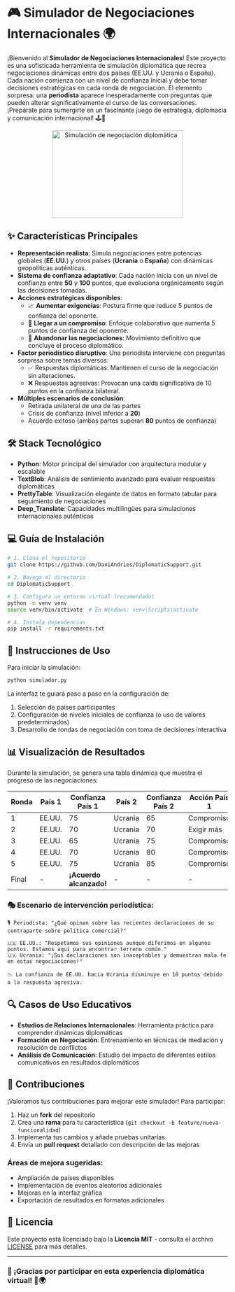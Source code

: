 # 🎮 **Simulador de Negociaciones Internacionales** 🌍

¡Bienvenido al **Simulador de Negociaciones Internacionales**! Este proyecto es una sofisticada herramienta de simulación diplomática que recrea negociaciones dinámicas entre dos países (EE.UU. y Ucrania o España). Cada nación comienza con un nivel de confianza inicial y debe tomar decisiones estratégicas en cada ronda de negociación. El elemento sorpresa: una **periodista** aparece inesperadamente con preguntas que pueden alterar significativamente el curso de las conversaciones. ¡Prepárate para sumergirte en un fascinante juego de estrategia, diplomacia y comunicación internacional! 🕹️🤝

<p align="center">
  <img src="https://media2.giphy.com/media/v1.Y2lkPTc5MGI3NjExYzgxcmJ5a3NrbWh3d3ppZjF5Znc0cWszZDA1Zmo3ZWQyZm5saHU2biZlcD12MV9pbnRlcm5hbF9naWZfYnlfaWQmY3Q9Zw/qgQUggAC3Pfv687qPC/giphy.gif" alt="Simulación de negociación diplomática" width="300" height="200">
</p>

## ✨ **Características Principales**

- **Representación realista**: Simula negociaciones entre potencias globales (**EE.UU.**) y otros países (**Ucrania** o **España**) con dinámicas geopolíticas auténticas.
- **Sistema de confianza adaptativo**: Cada nación inicia con un nivel de confianza entre **50** y **100** puntos, que evoluciona orgánicamente según las decisiones tomadas.
- **Acciones estratégicas disponibles**:
  - 📈 **Aumentar exigencias**: Postura firme que reduce 5 puntos de confianza del oponente.
  - 🤝 **Llegar a un compromiso**: Enfoque colaborativo que aumenta 5 puntos de confianza del oponente.
  - 🚪 **Abandonar las negociaciones**: Movimiento definitivo que concluye el proceso diplomático.
- **Factor periodístico disruptivo**: Una periodista interviene con preguntas sorpresa sobre temas diversos:
  - ✅ Respuestas diplomáticas: Mantienen el curso de la negociación sin alteraciones.
  - ❌ Respuestas agresivas: Provocan una caída significativa de 10 puntos en la confianza bilateral.
- **Múltiples escenarios de conclusión**:
  - Retirada unilateral de una de las partes
  - Crisis de confianza (nivel inferior a **20**)
  - Acuerdo exitoso (ambas partes superan **80** puntos de confianza)

## 🛠️ **Stack Tecnológico**

- **Python**: Motor principal del simulador con arquitectura modular y escalable
- **TextBlob**: Análisis de sentimiento avanzado para evaluar respuestas diplomáticas
- **PrettyTable**: Visualización elegante de datos en formato tabular para seguimiento de negociaciones
- **Deep_Translate**: Capacidades multilingües para simulaciones internacionales auténticas

## 💻 **Guía de Instalación**

```bash
# 1. Clona el repositorio
git clone https://github.com/DaniAndries/DiplomaticSupport.git

# 2. Navega al directorio
cd DiplomaticSupport

# 3. Configura un entorno virtual (recomendado)
python -m venv venv
source venv/bin/activate  # En Windows: venv\Scripts\activate

# 4. Instala dependencias
pip install -r requirements.txt
```

## 🚀 **Instrucciones de Uso**

Para iniciar la simulación:

```bash
python simulador.py
```

La interfaz te guiará paso a paso en la configuración de:
1. Selección de países participantes
2. Configuración de niveles iniciales de confianza (o uso de valores predeterminados)
3. Desarrollo de rondas de negociación con toma de decisiones interactiva

## 📊 **Visualización de Resultados**

Durante la simulación, se genera una tabla dinámica que muestra el progreso de las negociaciones:

| Ronda | País 1 | Confianza País 1 | País 2  | Confianza País 2 | Acción País 1 | Acción País 2 |
|-------|--------|------------------|---------|------------------|---------------|---------------|
| 1     | EE.UU. | 75               | Ucrania | 65               | Compromiso    | Exigir más    |
| 2     | EE.UU. | 70               | Ucrania | 70               | Exigir más    | Compromiso    |
| 3     | EE.UU. | 65               | Ucrania | 75               | Compromiso    | Compromiso    |
| 4     | EE.UU. | 70               | Ucrania | 80               | Compromiso    | Compromiso    |
| 5     | EE.UU. | 75               | Ucrania | 85               | Compromiso    | Compromiso    |
| Final | -      | **¡Acuerdo alcanzado!** | - | -               | -             | -             |

### 🎭 **Escenario de intervención periodística:**

```
🎙️ Periodista: "¿Qué opinan sobre las recientes declaraciones de su contraparte sobre política comercial?"

🇺🇸 EE.UU.: "Respetamos sus opiniones aunque diferimos en algunos puntos. Estamos aquí para encontrar terreno común."
🇺🇦 Ucrania: "¡Sus declaraciones son inaceptables y demuestran mala fe en estas negociaciones!"

📉 La confianza de EE.UU. hacia Ucrania disminuye en 10 puntos debido a la respuesta agresiva.
```

## 🔍 **Casos de Uso Educativos**

- **Estudios de Relaciones Internacionales**: Herramienta práctica para comprender dinámicas diplomáticas
- **Formación en Negociación**: Entrenamiento en técnicas de mediación y resolución de conflictos
- **Análisis de Comunicación**: Estudio del impacto de diferentes estilos comunicativos en resultados diplomáticos

## 👥 **Contribuciones**

¡Valoramos tus contribuciones para mejorar este simulador! Para participar:

1. Haz un **fork** del repositorio
2. Crea una **rama** para tu característica (`git checkout -b feature/nueva-funcionalidad`)
3. Implementa tus cambios y añade pruebas unitarias
4. Envía un **pull request** detallado con descripción de las mejoras

### Áreas de mejora sugeridas:
- Ampliación de países disponibles
- Implementación de eventos aleatorios adicionales
- Mejoras en la interfaz gráfica
- Exportación de resultados en formatos adicionales

## 📄 **Licencia**

Este proyecto está licenciado bajo la **Licencia MIT** - consulta el archivo [LICENSE](LICENSE) para más detalles.

---

### 🌟 ¡Gracias por participar en esta experiencia diplomática virtual! 🤝🌍